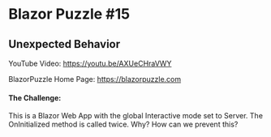 # Blazor Puzzle #15

## Unexpected Behavior

YouTube Video: https://youtu.be/AXUeCHraVWY

BlazorPuzzle Home Page: https://blazorpuzzle.com

#### The Challenge:

This is a Blazor Web App with the global Interactive mode set to Server. The OnInitialized method is called twice. Why? How can we prevent this?